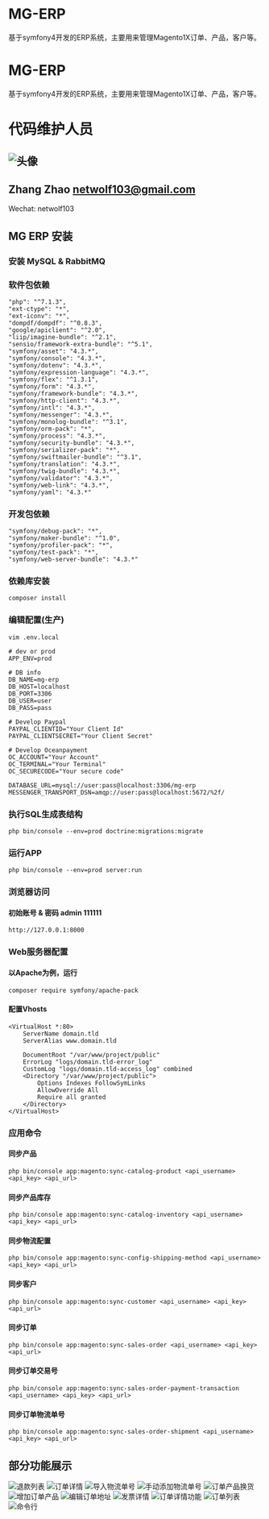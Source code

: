 # MG-ERP
基于symfony4开发的ERP系统，主要用来管理Magento1X订单、产品，客户等。

# MG-ERP
基于symfony4开发的ERP系统，主要用来管理Magento1X订单、产品，客户等。

# 代码维护人员
![头像](https://avatars3.githubusercontent.com/u/1772352?s=100&v=4)
------------
Zhang Zhao <netwolf103@gmail.com>
------------
Wechat: netwolf103

## MG ERP 安装

### 安装 MySQL & RabbitMQ

### 软件包依赖
	"php": "^7.1.3",
	"ext-ctype": "*",
	"ext-iconv": "*",
	"dompdf/dompdf": "^0.8.3",
	"google/apiclient": "^2.0",
	"liip/imagine-bundle": "^2.1",
	"sensio/framework-extra-bundle": "^5.1",
	"symfony/asset": "4.3.*",
	"symfony/console": "4.3.*",
	"symfony/dotenv": "4.3.*",
	"symfony/expression-language": "4.3.*",
	"symfony/flex": "^1.3.1",
	"symfony/form": "4.3.*",
	"symfony/framework-bundle": "4.3.*",
	"symfony/http-client": "4.3.*",
	"symfony/intl": "4.3.*",
	"symfony/messenger": "4.3.*",
	"symfony/monolog-bundle": "^3.1",
	"symfony/orm-pack": "*",
	"symfony/process": "4.3.*",
	"symfony/security-bundle": "4.3.*",
	"symfony/serializer-pack": "*",
	"symfony/swiftmailer-bundle": "^3.1",
	"symfony/translation": "4.3.*",
	"symfony/twig-bundle": "4.3.*",
	"symfony/validator": "4.3.*",
	"symfony/web-link": "4.3.*",
	"symfony/yaml": "4.3.*"
### 开发包依赖
    "symfony/debug-pack": "*",
    "symfony/maker-bundle": "^1.0",
    "symfony/profiler-pack": "*",
    "symfony/test-pack": "*",
    "symfony/web-server-bundle": "4.3.*"
### 依赖库安装
    composer install

### 编辑配置(生产)

    vim .env.local

    # dev or prod
	APP_ENV=prod

	# DB info
	DB_NAME=mg-erp
	DB_HOST=localhost
	DB_PORT=3306
	DB_USER=user
	DB_PASS=pass

	# Develop Paypal
	PAYPAL_CLIENTID="Your Client Id"
	PAYPAL_CLIENTSECRET="Your Client Secret"

	# Develop Oceanpayment
	OC_ACCOUNT="Your Account"
	OC_TERMINAL="Your Terminal"
	OC_SECURECODE="Your secure code"

	DATABASE_URL=mysql://user:pass@localhost:3306/mg-erp
	MESSENGER_TRANSPORT_DSN=amqp://user:pass@localhost:5672/%2f/

### 执行SQL生成表结构
	php bin/console --env=prod doctrine:migrations:migrate

### 运行APP
	php bin/console --env=prod server:run

### 浏览器访问
#### 初始账号 & 密码 admin 111111
	http://127.0.0.1:8000

### Web服务器配置
#### 以Apache为例，运行
	composer require symfony/apache-pack
#### 配置Vhosts
	<VirtualHost *:80>
	    ServerName domain.tld
	    ServerAlias www.domain.tld

	    DocumentRoot "/var/www/project/public"
	    ErrorLog "logs/domain.tld-error_log"
	    CustomLog "logs/domain.tld-access_log" combined
	    <Directory "/var/www/project/public">
	        Options Indexes FollowSymLinks
	        AllowOverride All
	        Require all granted
	    </Directory>
	</VirtualHost>

### 应用命令
#### 同步产品
    php bin/console app:magento:sync-catalog-product <api_username> <api_key> <api_url>
#### 同步产品库存
    php bin/console app:magento:sync-catalog-inventory <api_username> <api_key> <api_url>
#### 同步物流配置
    php bin/console app:magento:sync-config-shipping-method <api_username> <api_key> <api_url>
#### 同步客户
    php bin/console app:magento:sync-customer <api_username> <api_key> <api_url>
#### 同步订单
    php bin/console app:magento:sync-sales-order <api_username> <api_key> <api_url>
#### 同步订单交易号
    php bin/console app:magento:sync-sales-order-payment-transaction <api_username> <api_key> <api_url>
#### 同步订单物流单号
    php bin/console app:magento:sync-sales-order-shipment <api_username> <api_key> <api_url>
## 部分功能展示
![退款列表](https://github.com/netwolf103/mg-erp/blob/master/preview/Preview1.png?raw=true)
![订单详情](https://github.com/netwolf103/mg-erp/blob/master/preview/Preview2.png?raw=true)
![导入物流单号](https://github.com/netwolf103/mg-erp/blob/master/preview/Preview3.png?raw=true)
![手动添加物流单号](https://github.com/netwolf103/mg-erp/blob/master/preview/Preview4.png?raw=true)
![订单产品换货](https://github.com/netwolf103/mg-erp/blob/master/preview/Preview5.png?raw=true)
![增加订单产品](https://github.com/netwolf103/mg-erp/blob/master/preview/Preview6.png?raw=true)
![编辑订单地址](https://github.com/netwolf103/mg-erp/blob/master/preview/Preview7.png?raw=true)
![发票详情](https://github.com/netwolf103/mg-erp/blob/master/preview/Preview8.png?raw=true)
![订单详情功能](https://github.com/netwolf103/mg-erp/blob/master/preview/Preview9.png?raw=true)
![订单列表](https://github.com/netwolf103/mg-erp/blob/master/preview/Preview10.png?raw=true)
![命令行](https://github.com/netwolf103/mg-erp/blob/master/preview/Preview11.png?raw=true)
